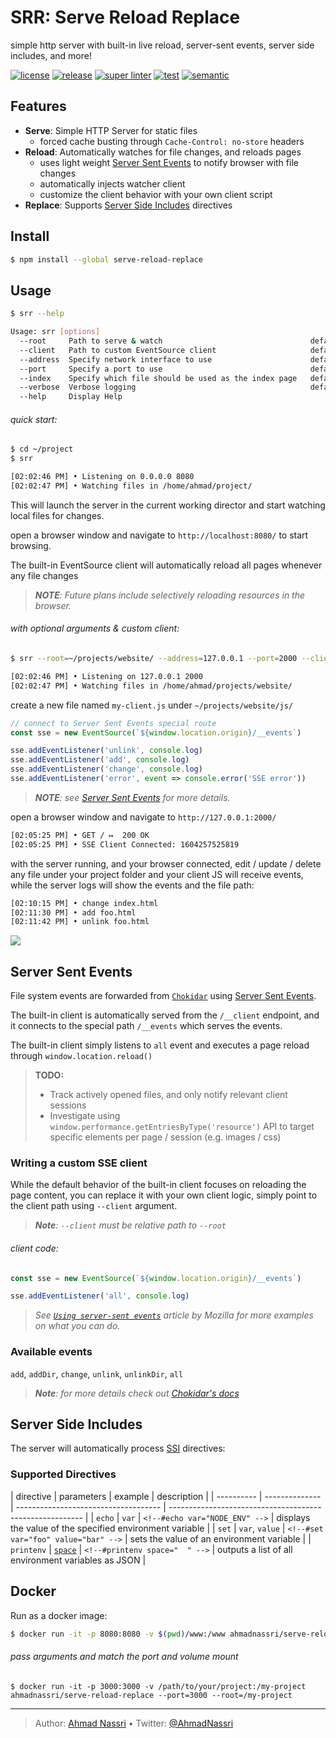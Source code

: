 # SRR: Serve Reload Replace

simple http server with built-in live reload, server-sent events, server side includes, and more!

[![license][license-img]][license-url]
[![release][release-img]][release-url]
[![super linter][super-linter-img]][super-linter-url]
[![test][test-img]][test-url]
[![semantic][semantic-img]][semantic-url]

## Features

-   **Serve**: Simple HTTP Server for static files
    -   forced cache busting through `Cache-Control: no-store` headers
-   **Reload**: Automatically watches for file changes, and reloads pages
    -   uses light weight [Server Sent Events][] to notify browser with file changes
    -   automatically injects watcher client
    -   customize the client behavior with your own client script
-   **Replace**: Supports [Server Side Includes][] directives

## Install

``` bash
$ npm install --global serve-reload-replace
```

## Usage

``` bash
$ srr --help

Usage: srr [options]
  --root     Path to serve & watch                                 default: $PWD
  --client   Path to custom EventSource client                     default: built-in
  --address  Specify network interface to use                      default: 0.0.0.0
  --port     Specify a port to use                                 default: 8080
  --index    Specify which file should be used as the index page   default: index.html
  --verbose  Verbose logging                                       default: false
  --help     Display Help
```

###### quick start:

``` bash
$ cd ~/project
$ srr

[02:02:46 PM] • Listening on 0.0.0.0 8080
[02:02:47 PM] • Watching files in /home/ahmad/project/
```

This will launch the server in the current working director and start watching local files for changes.

open a browser window and navigate to `http://localhost:8080/` to start browsing.

The built-in EventSource client will automatically reload all pages whenever any file changes

> ***NOTE**: Future plans include selectively reloading resources in the browser.*

###### with optional arguments & custom client:

``` bash
$ srr --root=~/projects/website/ --address=127.0.0.1 --port=2000 --client=js/my-client.js

[02:02:46 PM] • Listening on 127.0.0.1 2000
[02:02:47 PM] • Watching files in /home/ahmad/projects/website/
```

create a new file named `my-client.js` under `~/projects/website/js/`

``` js
// connect to Server Sent Events special route
const sse = new EventSource(`${window.location.origin}/__events`)

sse.addEventListener('unlink', console.log)
sse.addEventListener('add', console.log)
sse.addEventListener('change', console.log)
sse.addEventListener('error', event => console.error('SSE error'))
```

> ***NOTE**: see [Server Sent Events][1] for more details.*

open a browser window and navigate to `http://127.0.0.1:2000/`

``` bash
[02:05:25 PM] • GET / ↦  200 OK
[02:05:25 PM] • SSE Client Connected: 1604257525819
```

with the server running, and your browser connected, edit / update / delete any file under your project folder and your client JS will receive events, while the server logs will show the events and the file path:

``` bash
[02:10:15 PM] • change index.html
[02:11:30 PM] • add foo.html
[02:11:42 PM] • unlink foo.html
```

![][2]

## Server Sent Events

File system events are forwarded from [`Chokidar`][] using [Server Sent Events][].

The built-in client is automatically served from the `/__client` endpoint, and it connects to the special path `/__events` which serves the events.

The built-in client simply listens to `all` event and executes a page reload through `window.location.reload()`

> **TODO:**
>
> -   Track actively opened files, and only notify relevant client sessions
> -   Investigate using `window.performance.getEntriesByType('resource')` API to target specific elements per page / session (e.g. images / css)

### Writing a custom SSE client

While the default behavior of the built-in client focuses on reloading the page content, you can replace it with your own client logic, simply point to the client path using `--client` argument.

> ***Note**: `--client` must be relative path to `--root`*

###### client code:

``` js
const sse = new EventSource(`${window.location.origin}/__events`)

sse.addEventListener('all', console.log)
```

> *See [`Using server-sent events`][] article by Mozilla for more examples on what you can do.*

### Available events

`add`, `addDir`, `change`, `unlink`, `unlinkDir`, `all`

> ***Note**: for more details check out [Chokidar's docs][]*

## Server Side Includes

The server will automatically process [SSI][Server Side Includes] directives:

### Supported Directives

\| directive \| parameters \| example \| description \|
\| ---------- \| -------------- \| ------------------------------------ \| -------------------------------------------------------- \|
\| `echo` \| `var` \| `<!--#echo var="NODE_ENV" -->` \| displays the value of the specified environment variable \|
\| `set` \| `var`, `value` \| `<!--#set var="foo" value="bar" -->` \| sets the value of an environment variable \|
\| `printenv` \| [`space`][] \| `<!--#printenv space="  " -->` \| outputs a list of all environment variables as JSON \|

## Docker

Run as a docker image:

``` bash
$ docker run -it -p 8080:8080 -v $(pwd)/www:/www ahmadnassri/serve-reload-replace
```

###### pass arguments and match the port and volume mount

    $ docker run -it -p 3000:3000 -v /path/to/your/project:/my-project ahmadnassri/serve-reload-replace --port=3000 --root=/my-project

  [Server Sent Events]: https://developer.mozilla.org/en-US/docs/Web/API/Server-sent_events
  [Server Side Includes]: https://en.wikipedia.org/wiki/Server_Side_Includes
  [1]: #server-sent-events
  [2]: docs/browser-console.png
  [`Chokidar`]: https://github.com/paulmillr/chokidar
  [`Using server-sent events`]: https://developer.mozilla.org/en-US/docs/Web/API/Server-sent_events/Using_server-sent_events
  [Chokidar's docs]: https://github.com/paulmillr/chokidar#methods--events
  [`space`]: https://developer.mozilla.org/en-US/docs/Web/JavaScript/Reference/Global_Objects/JSON/stringify

----
> Author: [Ahmad Nassri](https://www.ahmadnassri.com/) &bull;
> Twitter: [@AhmadNassri](https://twitter.com/AhmadNassri)

[license-url]: LICENSE
[license-img]: https://badgen.net/github/license/ahmadnassri/node-serve-reload-replace

[release-url]: https://github.com/ahmadnassri/node-serve-reload-replace/releases
[release-img]: https://badgen.net/github/release/ahmadnassri/node-serve-reload-replace

[super-linter-url]: https://github.com/ahmadnassri/node-serve-reload-replace/actions?query=workflow%3Asuper-linter
[super-linter-img]: https://github.com/ahmadnassri/node-serve-reload-replace/workflows/super-linter/badge.svg

[test-url]: https://github.com/ahmadnassri/node-serve-reload-replace/actions?query=workflow%3Atest
[test-img]: https://github.com/ahmadnassri/node-serve-reload-replace/workflows/test/badge.svg

[semantic-url]: https://github.com/ahmadnassri/node-serve-reload-replace/actions?query=workflow%3Arelease
[semantic-img]: https://badgen.net/badge/📦/semantically%20released/blue
